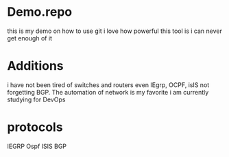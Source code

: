 # Demo.repo
this is my demo on how to use git
i love how powerful this tool is
i can never get enough of it
# Additions
i have not been tired of switches and routers
even IEgrp, OCPF, isIS not forgetting BGP.
The automation of network is my favorite
i am currently studying for DevOps
# protocols
IEGRP
Ospf
ISIS
BGP

